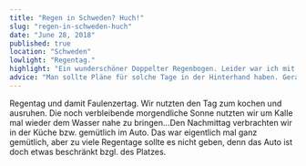 ```yaml
---
title: "Regen in Schweden? Huch!"
slug: "regen-in-schweden-huch"
date: "June 28, 2018"
published: true
location: "Schweden"
lowlight: "Regentag."
highlight: "Ein wunderschöner Doppelter Regenbogen. Leider war ich mit der Kamera aber zu langsam."
advice: "Man sollte Pläne für solche Tage in der Hinterhand haben. Gerade mit kleinen Kindern."
---
```


Regentag und damit Faulenzertag. Wir nutzten den Tag zum kochen und ausruhen. Die noch verbleibende morgendliche Sonne nutzten wir um Kalle mal wieder dem Wasser nahe zu bringen...Den Nachmittag verbrachten wir in der Küche bzw. gemütlich im Auto. Das war eigentlich mal ganz gemütlich, aber zu viele Regentage sollte es nicht geben, denn das Auto ist doch etwas beschränkt bzgl. des Platzes.